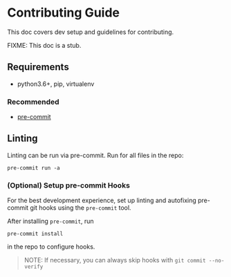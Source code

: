 # Contributing Guide

This doc covers dev setup and guidelines for contributing.

FIXME: This doc is a stub.

## Requirements

- python3.6+, pip, virtualenv

### Recommended

- [pre-commit](https://pre-commit.com/)

## Linting

Linting can be run via pre-commit. Run for all files in the repo:

    pre-commit run -a

### (Optional) Setup pre-commit Hooks

For the best development experience, set up linting and autofixing pre-commit
git hooks using the `pre-commit` tool.

After installing `pre-commit`, run

    pre-commit install

in the repo to configure hooks.

> NOTE: If necessary, you can always skip hooks with `git commit --no-verify`
